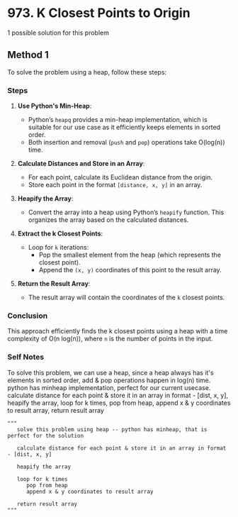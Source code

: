 # 973. K Closest Points to Origin

1 possible solution for this problem  

## Method 1

To solve the problem using a heap, follow these steps:

### Steps

1. **Use Python's Min-Heap**:
   - Python’s `heapq` provides a min-heap implementation, which is suitable for our use case as it efficiently keeps elements in sorted order.
   - Both insertion and removal (`push` and `pop`) operations take O(log(n)) time.

2. **Calculate Distances and Store in an Array**:
   - For each point, calculate its Euclidean distance from the origin.
   - Store each point in the format `[distance, x, y]` in an array.

3. **Heapify the Array**:
   - Convert the array into a heap using Python’s `heapify` function. This organizes the array based on the calculated distances.

4. **Extract the k Closest Points**:
   - Loop for `k` iterations:
     - Pop the smallest element from the heap (which represents the closest point).
     - Append the `(x, y)` coordinates of this point to the result array.

5. **Return the Result Array**:
   - The result array will contain the coordinates of the `k` closest points.

### Conclusion

This approach efficiently finds the k closest points using a heap with a time complexity of O(n log(n)), where `n` is the number of points in the input.


### Self Notes
To solve this problem, we can use a heap, since a heap always has it's elements in sorted order, add & pop operations happen in log(n) time. python has minheap implementation, perfect for our current usecase. calculate distance for each point & store it in an array in format - [dist, x, y], heapify the array, loop for k times, pop from heap, append x & y coordinates to result array, return result array


```
"""
   solve this problem using heap -- python has minheap, that is perfect for the solution

   calculate distance for each point & store it in an array in format - [dist, x, y]

   heapify the array

   loop for k times
      pop from heap
      append x & y coordinates to result array

   return result array 
"""
```
